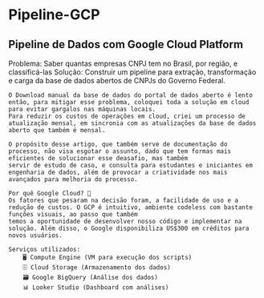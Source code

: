 # Pipeline-GCP
## Pipeline de Dados com Google Cloud Platform


Problema:	Saber quantas empresas CNPJ tem no Brasil, por região, e classificá-las 
 Solução:	Construir um pipeline para extração, transformação e carga da base de dados abertos de CNPJs do Governo Federal.

	O Download manual da base de dados do portal de dados aberto é lento então, para mitigar esse problema, coloquei toda a solução em cloud para evitar gargalos nas máquinas locais.
	Para reduzir os custos de operações em cloud, criei um processo de atualização mensal, em sincronia com as atualizações da base de dados aberto que também é mensal.

	O propósito desse artigo, que também serve de documentação do processo, não visa esgotar o assunto, dado que tem formas mais eficientes de solucionar esse deasafio, mas também
	servir de estudo de caso, e consulta para estudantes e iniciantes em engenharia de dados, além de provocar a criatividade nos mais avançados para melhoria do processo.

	Por quê Google Cloud? 🤔
	Os fatores que pesaram na decisão foram, a facilidade de uso e a redução de custos. O GCP é intuitivo, ambiente codeless com bastante funções visuais, ao passo que também
	temos a oportunidade de desenvolver nosso código e implementar na solução. Além disso, o Google disponibiliza US$300 em créditos para novos usuários.

	Serviços utilizados:
		🖥 Compute Engine (VM para execução dos scripts)
		🗄 Cloud Storage (Armazenamento dos dados)
		🗃 Google BigQuery (Análise dos dados)
		📊 Looker Studio (Dashboard com análises)
